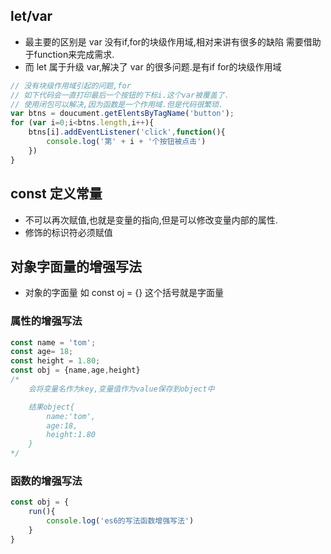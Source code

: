 ## let/var
- 最主要的区别是 var 没有if,for的块级作用域,相对来讲有很多的缺陷
需要借助于function来完成需求.
- 而 let 属于升级 var,解决了 var 的很多问题.是有if for的块级作用域

```js
// 没有块级作用域引起的问题,for
// 如下代码会一直打印最后一个按钮的下标i.这个var被覆盖了.
// 使用闭包可以解决,因为函数是一个作用域.但是代码很繁琐.
var btns = doucument.getElentsByTagName('button');
for (var i=0;i<btns.length,i++){
    btns[i].addEventListener('click',function(){
        console.log('第' + i + '个按钮被点击')
    })
}

```
## const 定义常量 
- 不可以再次赋值,也就是变量的指向,但是可以修改变量内部的属性.
- 修饰的标识符必须赋值

## 对象字面量的增强写法
- 对象的字面量 如 const oj = {} 这个括号就是字面量
### 属性的增强写法
~~~js
const name = 'tom';
const age= 18;
const height = 1.80;
const obj = {name,age,height}
/*
    会将变量名作为key,变量值作为value保存到object中

    结果object{
        name:'tom',
        age:18,
        height:1.80
    }
*/ 
~~~
### 函数的增强写法
~~~js
const obj = {
    run(){
        console.log('es6的写法函数增强写法')
    }
}
~~~